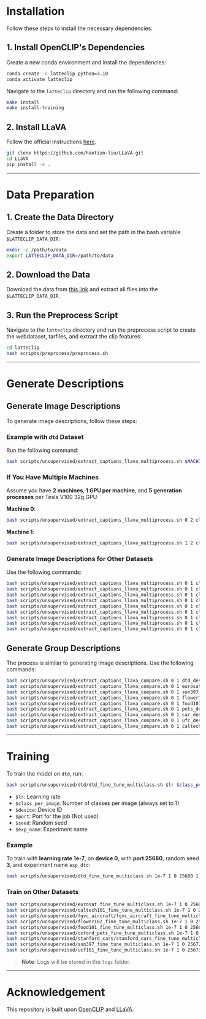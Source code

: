 # Installation

Follow these steps to install the necessary dependencies:

## 1. Install OpenCLIP's Dependencies
Create a new conda environment and install the dependencies:
```bash
conda create -n latteclip python=3.10
conda activate latteclip
```

Navigate to the `latteclip` directory and run the following command:
```bash
make install
make install-training
```

## 2. Install LLaVA
Follow the official instructions [here](https://github.com/haotian-liu/LLaVA?tab=readme-ov-file#install).
```bash
git clone https://github.com/haotian-liu/LLaVA.git
cd LLaVA
pip install -e .
```

---

# Data Preparation

## 1. Create the Data Directory
Create a folder to store the data and set the path in the bash variable `$LATTECLIP_DATA_DIR`:
```bash
mkdir -p /path/to/data
export LATTECLIP_DATA_DIR=/path/to/data
```

## 2. Download the Data
Download the data from [this link](https://github.com/KaiyangZhou/CoOp/blob/main/DATASETS.md) and extract all files into the `$LATTECLIP_DATA_DIR`.

## 3. Run the Preprocess Script
Navigate to the `latteclip` directory and run the preprocess script to create the webdataset, tarfiles, and extract the clip features:
```bash
cd latteclip
bash scripts/preprocess/preprocess.sh
```

---

# Generate Descriptions

## Generate Image Descriptions

To generate image descriptions, follow these steps:

### Example with `dtd` Dataset
Run the following command:
```bash
bash scripts/unsupervised/extract_captions_llava_multiprocess.sh $MACHINE_ID $NUM_MACHINE classname_dtd dtd $NUM_PROCESSES_PER_GPU $NUM_GPUS
```

### If You Have Multiple Machines
Assume you have **2 machines**, **1 GPU per machine**, and **5 generation processes** per Tesla V100 32g GPU:

**Machine 0**:
```bash
bash scripts/unsupervised/extract_captions_llava_multiprocess.sh 0 2 classname_dtd dtd 5 1
```

**Machine 1**:
```bash
bash scripts/unsupervised/extract_captions_llava_multiprocess.sh 1 2 classname_dtd dtd 5 1
```

### Generate Image Descriptions for Other Datasets
Use the following commands:

```bash
bash scripts/unsupervised/extract_captions_llava_multiprocess.sh 0 1 classname_dtd dtd 5 1
bash scripts/unsupervised/extract_captions_llava_multiprocess.sh 0 1 classname_eurosat eurosat 5 1
bash scripts/unsupervised/extract_captions_llava_multiprocess.sh 0 1 classname_scene sun397 5 1
bash scripts/unsupervised/extract_captions_llava_multiprocess.sh 0 1 classname_flower flower102 5 1
bash scripts/unsupervised/extract_captions_llava_multiprocess.sh 0 1 classname_food101 food101 5 1
bash scripts/unsupervised/extract_captions_llava_multiprocess.sh 0 1 classname_pets oxford_pets 5 1
bash scripts/unsupervised/extract_captions_llava_multiprocess.sh 0 1 classname_car stanford_cars 5 1
bash scripts/unsupervised/extract_captions_llava_multiprocess.sh 0 1 classname_ufc ucf101 5 1
bash scripts/unsupervised/extract_captions_llava_multiprocess.sh 0 1 classname_caltech caltech101 5 1
```

## Generate Group Descriptions

The process is similar to generating image descriptions. Use the following commands:

```bash
bash scripts/unsupervised/extract_captions_llava_compare.sh 0 1 dtd_describe_common_v3 dtd 5 1
bash scripts/unsupervised/extract_captions_llava_compare.sh 0 1 eurosat_describe_common_v3 eurosat 5 1
bash scripts/unsupervised/extract_captions_llava_compare.sh 0 1 sun397_describe_common_v3 sun397 5 1
bash scripts/unsupervised/extract_captions_llava_compare.sh 0 1 flower102_describe_common_v3 flower102 5 1
bash scripts/unsupervised/extract_captions_llava_compare.sh 0 1 food101_describe_common_v3 food101 5 1
bash scripts/unsupervised/extract_captions_llava_compare.sh 0 1 pets_describe_common_v3 oxford_pets 5 1
bash scripts/unsupervised/extract_captions_llava_compare.sh 0 1 car_describe_common_v3 stanford_cars 5 1
bash scripts/unsupervised/extract_captions_llava_compare.sh 0 1 ufc_describe_common_v3 ucf101 5 1
bash scripts/unsupervised/extract_captions_llava_compare.sh 0 1 caltech_describe_common_v3 caltech101 5 1
```

---

# Training

To train the model on `dtd`, run:
```bash
bash scripts/unsupervised/dtd/dtd_fine_tune_multiclass.sh $lr $class_per_image $device $port $seed $exp_name
```
- `$lr`: Learning rate  
- `$class_per_image`: Number of classes per image (always set to 1)  
- `$device`: Device ID  
- `$port`: Port for the job  (Not used)
- `$seed`: Random seed  
- `$exp_name`: Experiment name  

### Example
To train with **learning rate 1e-7**, on **device 0**, with **port 25680**, random seed **3**, and experiment name `exp_dtd`:
```bash
bash scripts/unsupervised/dtd_fine_tune_multiclass.sh 1e-7 1 0 25680 1 exp_dtd
```

### Train on Other Datasets
```bash
bash scripts/unsupervised/eurosat_fine_tune_multiclass.sh 1e-7 1 0 25666 1 exp_eurosat
bash scripts/unsupervised/caltech101_fine_tune_multiclass.sh 1e-7 1 0 25665 1 exp_caltech101
bash scripts/unsupervised/fgvc_aircraft/fgvc_aircraft_fine_tune_multiclass.sh 1e-7 1 0 25667 1 exp_fgvc_aircraft
bash scripts/unsupervised/flower102_fine_tune_multiclass.sh 1e-7 1 0 25668 1 exp_flower102
bash scripts/unsupervised/food101_fine_tune_multiclass.sh 1e-7 1 0 25669 1 exp_food101
bash scripts/unsupervised/oxford_pets_fine_tune_multiclass.sh 1e-7 1 0 25670 1 exp_oxford_pets
bash scripts/unsupervised/stanford_cars/stanford_cars_fine_tune_multiclass.sh 1e-7 1 0 25671 1 exp_stanford_cars
bash scripts/unsupervised/sun397_fine_tune_multiclass.sh 1e-7 1 0 25672 1 exp_sun397
bash scripts/unsupervised/ucf101_fine_tune_multiclass.sh 1e-7 1 0 25673 1 exp_ucf101
```

> **Note**: Logs will be stored in the `logs` folder.

---

# Acknowledgement

This repository is built upon [OpenCLIP](https://github.com/mlfoundations/open_clip?tab=readme-ov-file) and [LLaVA](https://github.com/haotian-liu/LLaVA?tab=readme-ov-file).

